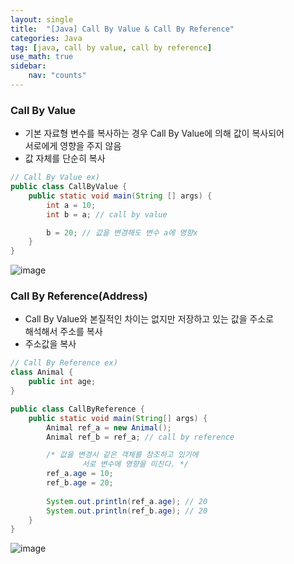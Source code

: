 ```yaml
---
layout: single
title:  "[Java] Call By Value & Call By Reference"
categories: Java
tag: [java, call by value, call by reference]
use_math: true
sidebar:
    nav: "counts"
---
```


### Call By Value
<ul>
    <li>기본 자료형 변수를 복사하는 경우 Call By Value에 의해 값이 복사되어 <br> 서로에게 영향을 주지 않음</li>
    <li>값 자체를 단순히 복사</li>
</ul>


``` java
// Call By Value ex)
public class CallByValue {
    public static void main(String [] args) {
        int a = 10;
        int b = a; // call by value

        b = 20; // 값을 변경해도 변수 a에 영향x
    }
}
```
![image](https://github.com/heebum99/heebum99.github.io/assets/108645814/1d32edf8-e6e6-4717-9529-b7f691cdc302)


### Call By Reference(Address)
<ul>
    <li>Call By Value와 본질적인 차이는 없지만 저장하고 있는 값을 주소로 <br>해석해서 주소를 복사</li>
    <li>주소값을 복사</li>
</ul>

``` java
// Call By Reference ex)
class Animal {
	public int age;
}

public class CallByReference {
	public static void main(String[] args) {
		Animal ref_a = new Animal();
		Animal ref_b = ref_a; // call by reference

		/* 값을 변경시 같은 객체를 참조하고 있기에 
                서로 변수에 영향을 미친다. */
		ref_a.age = 10; 
		ref_b.age = 20;
		
		System.out.println(ref_a.age); // 20
		System.out.println(ref_b.age); // 20
	}
}

```

![image](https://github.com/heebum99/heebum99.github.io/assets/108645814/7939675b-6450-4fa9-b1cb-f2c06d8c0231)